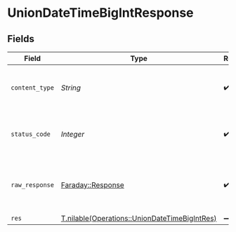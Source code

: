 # UnionDateTimeBigIntResponse


## Fields

| Field                                                                                              | Type                                                                                               | Required                                                                                           | Description                                                                                        |
| -------------------------------------------------------------------------------------------------- | -------------------------------------------------------------------------------------------------- | -------------------------------------------------------------------------------------------------- | -------------------------------------------------------------------------------------------------- |
| `content_type`                                                                                     | *String*                                                                                           | :heavy_check_mark:                                                                                 | HTTP response content type for this operation                                                      |
| `status_code`                                                                                      | *Integer*                                                                                          | :heavy_check_mark:                                                                                 | HTTP response status code for this operation                                                       |
| `raw_response`                                                                                     | [Faraday::Response](https://www.rubydoc.info/gems/faraday/Faraday/Response)                        | :heavy_check_mark:                                                                                 | Raw HTTP response; suitable for custom response parsing                                            |
| `res`                                                                                              | [T.nilable(Operations::UnionDateTimeBigIntRes)](../../models/operations/uniondatetimebigintres.md) | :heavy_minus_sign:                                                                                 | OK                                                                                                 |